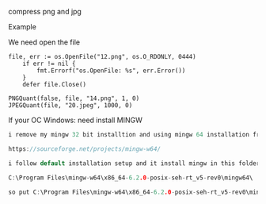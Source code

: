 compress png and jpg

Example

We need open the file

```
file, err := os.OpenFile("12.png", os.O_RDONLY, 0444)
	if err != nil {
		fmt.Errorf("os.OpenFile: %s", err.Error())
	}
	defer file.Close()
```

```
PNGQuant(false, file, "14.png", 1, 0)
JPEGQuant(file, "20.jpeg", 1000, 0)
```

If your OC Windows: need install MINGW

 ```go
 i remove my mingw 32 bit installtion and using mingw 64 installation from souceforge site here

https://sourceforge.net/projects/mingw-w64/

i follow default installation setup and it install mingw in this folder

C:\Program Files\mingw-w64\x86_64-6.2.0-posix-seh-rt_v5-rev0\mingw64\

so put C:\Program Files\mingw-w64\x86_64-6.2.0-posix-seh-rt_v5-rev0\mingw64\bin folder in PATH directory and test with gcc command from cmd.
```

